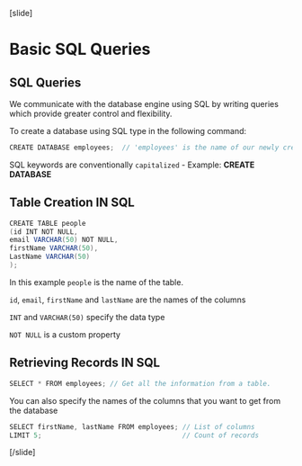 [slide]

# Basic SQL Queries

## SQL Queries

We communicate with the database engine using SQL by writing queries which provide greater control and flexibility.

To create a database using SQL type in the following command:

```Java
CREATE DATABASE employees;  // 'employees' is the name of our newly created database.
```

SQL keywords are conventionally `capitalized` - Example: **CREATE DATABASE**

## Table Creation IN SQL

```Java
CREATE TABLE people
(id INT NOT NULL,
email VARCHAR(50) NOT NULL,
firstName VARCHAR(50),
LastName VARCHAR(50)
);
```

In this example `people` is the name of the table.

`id`, `email`, `firstName` and `lastName` are the names of the columns

`INT` and `VARCHAR(50)` specify the data type

`NOT NULL` is a custom property

## Retrieving Records IN SQL

```Java
SELECT * FROM employees; // Get all the information from a table.
```

You can also specify the names of the columns that you want to get from the database

```Java
SELECT firstName, lastName FROM employees; // List of columns
LIMIT 5;                                   // Count of records
```

[/slide]
